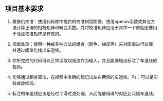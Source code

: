 ## 项目基本要求

1. 摄像机校准：使用代码库中提供的校准棋盘图像，使用opencv函数或其他方法计算正确的相机矩阵和畸变系数。并将校准矩阵应用于其中一个原始图像用于验证校准矩阵是有效的。
2. 阈值处理：使用一种或多种方法的组合（颜色、梯度等）来对图像进行处理，并通过阈值化找出车道线。


1. 你所完成的代码可以正常读取视频流作为输入，并且能够输出标注了车道线的视频。
2. 能够通过相关算法，在视频中准确的标记出左右两侧的车道线。Ps：可以是实线或虚线段。
3. 标注的车道线应该是经过平滑过滤处理，从而能够精确的对应到两侧车道线。